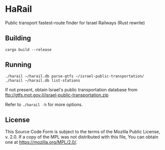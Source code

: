 # HaRail

Public transport fastest-route finder for Israel Railways (Rust rewrite)

## Building

`cargo build --release`

## Running

```
./harail ~/harail.db parse-gtfs ~/israel-public-transportation/
./harail ~/harail.db list-stations
```

If not present, obtain Israel's public transportation database from ftp://gtfs.mot.gov.il/israel-public-transportation.zip

Refer to `./harail -h` for more options.

## License

This Source Code Form is subject to the terms of the Mozilla Public License, v. 2.0. If a copy of the MPL was not distributed with this file, You can obtain one at https://mozilla.org/MPL/2.0/.
